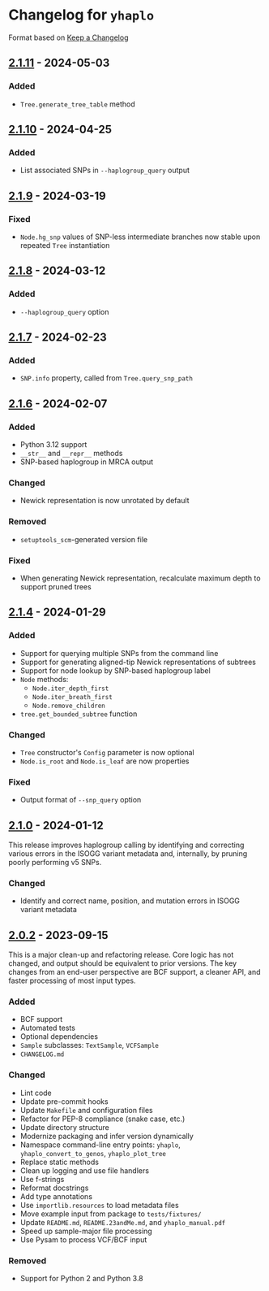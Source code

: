 # Changelog for `yhaplo`

Format based on [Keep a Changelog](https://keepachangelog.com/en/1.0.0/)


## [2.1.11] - 2024-05-03

### Added
- `Tree.generate_tree_table` method

[2.1.11]: https://github.com/23andMe/yhaplo/compare/2.1.10..2.1.11


## [2.1.10] - 2024-04-25

### Added
- List associated SNPs in `--haplogroup_query` output

[2.1.10]: https://github.com/23andMe/yhaplo/compare/2.1.9..2.1.10


## [2.1.9] - 2024-03-19

### Fixed
- `Node.hg_snp` values of SNP-less intermediate branches now stable upon repeated `Tree` instantiation

[2.1.9]: https://github.com/23andMe/yhaplo/compare/2.1.8..2.1.9


## [2.1.8] - 2024-03-12

### Added
- `--haplogroup_query` option

[2.1.8]: https://github.com/23andMe/yhaplo/compare/2.1.7..2.1.8


## [2.1.7] - 2024-02-23

### Added
- `SNP.info` property, called from `Tree.query_snp_path`

[2.1.7]: https://github.com/23andMe/yhaplo/compare/2.1.6..2.1.7


## [2.1.6] - 2024-02-07

### Added
- Python 3.12 support
- `__str__` and `__repr__` methods
- SNP-based haplogroup in MRCA output

### Changed
- Newick representation is now unrotated by default

### Removed
- `setuptools_scm`-generated version file

### Fixed
- When generating Newick representation, recalculate maximum depth to support pruned trees

[2.1.6]: https://github.com/23andMe/yhaplo/compare/2.1.4..2.1.6


## [2.1.4] - 2024-01-29

### Added
- Support for querying multiple SNPs from the command line
- Support for generating aligned-tip Newick representations of subtrees
- Support for node lookup by SNP-based haplogroup label
- `Node` methods:
  - `Node.iter_depth_first`
  - `Node.iter_breath_first`
  - `Node.remove_children`
- `tree.get_bounded_subtree` function

### Changed
- `Tree` constructor's `Config` parameter is now optional
- `Node.is_root` and `Node.is_leaf` are now properties

### Fixed
- Output format of `--snp_query` option

[2.1.4]: https://github.com/23andMe/yhaplo/compare/2.1.0...2.1.4


## [2.1.0] - 2024-01-12

This release improves haplogroup calling by identifying and correcting various errors in
the ISOGG variant metadata and, internally, by pruning poorly performing v5 SNPs.

### Changed
- Identify and correct name, position, and mutation errors in ISOGG variant metadata

[2.1.0]: https://github.com/23andMe/yhaplo/compare/2.0.2...2.1.0


## [2.0.2] - 2023-09-15

This is a major clean-up and refactoring release.
Core logic has not changed, and output should be equivalent to prior versions.
The key changes from an end-user perspective are BCF support, a cleaner API,
and faster processing of most input types.

### Added
- BCF support
- Automated tests
- Optional dependencies
- `Sample` subclasses: `TextSample`, `VCFSample`
- `CHANGELOG.md`

### Changed
- Lint code
- Update pre-commit hooks
- Update `Makefile` and configuration files
- Refactor for PEP-8 compliance (snake case, etc.)
- Update directory structure
- Modernize packaging and infer version dynamically
- Namespace command-line entry points: `yhaplo`, `yhaplo_convert_to_genos`, `yhaplo_plot_tree`
- Replace static methods
- Clean up logging and use file handlers
- Use f-strings
- Reformat docstrings
- Add type annotations
- Use `importlib.resources` to load metadata files
- Move example input from package to `tests/fixtures/`
- Update `README.md`, `README.23andMe.md`, and `yhaplo_manual.pdf`
- Speed up sample-major file processing
- Use Pysam to process VCF/BCF input

### Removed
- Support for Python 2 and Python 3.8

[2.0.2]: https://github.com/23andMe/yhaplo/compare/1.1.2..2.0.2


